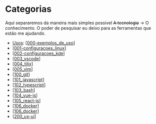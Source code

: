 # Categorias
Aqui separaremos da maneira mais simples possivel 
~~A tecnologia~~ -> O conhecimento.
O poder de pesquisar eu deixo para as ferramentas que estão me ajudando.

* [Usos](./000-exemplos_de_uso.md): [[000-exemplos_de_uso]]
* [[001-configuracoes_linux]]
* [[002-configuracoes_kde]]
* [[003_vscode]]
* [[004_tilix]]
* [[005_vim]]
* [[100_git]]
* [[101_javascript]]
* [[102_typescript]]
* [[103_bash]]
* [[104_vue-js]]
* [[105_react-js]]
* [[106_docker]]
* [[106_docker]]
* [[200_ux-ui]]

[//begin]: # "Autogenerated link references for markdown compatibility"
[000-exemplos_de_uso]: 000-exemplos_de_uso.md "Categorias"
[001-configuracoes_linux]: 001-configuracoes_linux.md "Configurações e Solução de Problemas:"
[002-configuracoes_kde]: 002-configuracoes_kde.md "Configurações e soluções de problemas KDE"
[003_vscode]: 003_vscode.md "Utils para o Vscode"
[004_tilix]: 004_tilix.md "Tilix"
[005_vim]: 005_vim.md "VIM"
[100_git]: 100_git.md "GIT"
[101_javascript]: 101_javascript.md "Javascript"
[102_typescript]: 102_typescript.md "Typescript"
[103_bash]: 103_bash.md "Bash"
[104_vue-js]: 104_vue-js.md "Vue.js"
[105_react-js]: 105_react-js.md "React Js"
[106_docker]: 106_docker.md "Docker"
[200_ux-ui]: 200_ux-ui.md "200_ux-ui"
[//end]: # "Autogenerated link references"